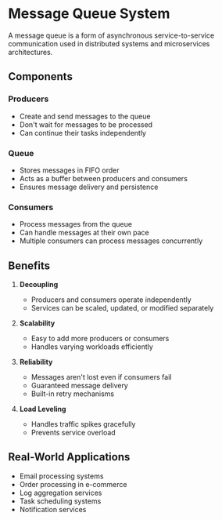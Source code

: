 # Message Queue System

A message queue is a form of asynchronous service-to-service communication used in distributed systems and microservices architectures.

## Components

### Producers
- Create and send messages to the queue
- Don't wait for messages to be processed
- Can continue their tasks independently

### Queue
- Stores messages in FIFO order
- Acts as a buffer between producers and consumers
- Ensures message delivery and persistence

### Consumers
- Process messages from the queue
- Can handle messages at their own pace
- Multiple consumers can process messages concurrently

## Benefits

1. **Decoupling**
   - Producers and consumers operate independently
   - Services can be scaled, updated, or modified separately

2. **Scalability**
   - Easy to add more producers or consumers
   - Handles varying workloads efficiently

3. **Reliability**
   - Messages aren't lost even if consumers fail
   - Guaranteed message delivery
   - Built-in retry mechanisms

4. **Load Leveling**
   - Handles traffic spikes gracefully
   - Prevents service overload

## Real-World Applications

- Email processing systems
- Order processing in e-commerce
- Log aggregation services
- Task scheduling systems
- Notification services 